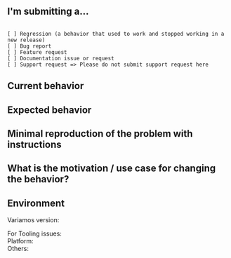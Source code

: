 <!--
PLEASE HELP US PROCESS GITHUB ISSUES FASTER BY PROVIDING THE FOLLOWING INFORMATION.
ISSUES MISSING IMPORTANT INFORMATION MAY BE CLOSED WITHOUT INVESTIGATION.
-->

## I'm submitting a...
<!-- Check one of the following options with "x" -->
<pre><code>
[ ] Regression (a behavior that used to work and stopped working in a new release)
[ ] Bug report  <!-- Please search GitHub for a similar issue or PR before submitting -->
[ ] Feature request
[ ] Documentation issue or request
[ ] Support request => Please do not submit support request here
</code></pre>

## Current behavior
<!-- Describe how the issue manifests. -->


## Expected behavior
<!-- Describe what the desired behavior would be. -->


## Minimal reproduction of the problem with instructions
<!--
For bug reports please provide the *STEPS TO REPRODUCE* and if possible a *MINIMAL DEMO* of the problem via
-->

## What is the motivation / use case for changing the behavior?
<!-- Describe the motivation or the concrete use case. -->


## Environment
Variamos version: 
<!-- Check whether this is still an issue in the most recent version -->

For Tooling issues:  
Platform:  <!-- Mac, Linux, Windows -->  
Others:  
<!-- Anything else relevant?  Operating system version, IDE, package manager, HTTP server, ... -->


